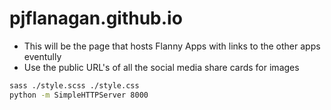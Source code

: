# pjflanagan.github.io

- This will be the page that hosts Flanny Apps with links to the other apps eventully
- Use the public URL's of all the social media share cards for images

```zsh
sass ./style.scss ./style.css
python -m SimpleHTTPServer 8000 
```


